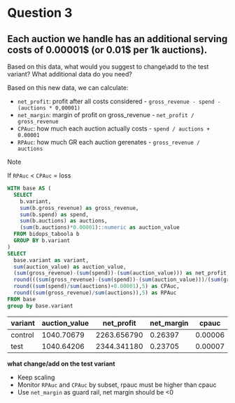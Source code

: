 # Question 3
## Each auction we handle has an additional serving costs of 0.00001$ (or 0.01$ per 1k auctions).  
Based on this data, what would you suggest to change\add to the test variant? What additional data do you need?  

Based on this new data, we can calculate:
- `net_profit`: profit after all costs considered  - `gross_revenue - spend - (auctions * 0,00001)`  
- `net_margin`: margin of profit on gross_revenue -  `net_profit / gross_revenue`  
- `CPAuc`: how much each auction actually costs - `spend / auctions + 0.00001`
- `RPAuc`: how much GR each auction gerenates - `gross_revenue / auctions`

>[!NOTE]  
> If `RPAuc` < `CPAuc` = loss   

```sql
WITH base AS (
  SELECT
    b.variant,
    sum(b.gross_revenue) as gross_revenue,
    sum(b.spend) as spend,
    sum(b.auctions) as auctions,
    (sum(b.auctions)*0.00001)::numeric as auction_value
  FROM bidops_taboola b
  GROUP BY b.variant
)
SELECT
  base.variant as variant,
  sum(auction_value) as auction_value,
  (sum(gross_revenue)-(sum(spend))-(sum(auction_value))) as net_profit,
  round(((sum(gross_revenue)-(sum(spend))-(sum(auction_value)))/(sum(gross_revenue))),5) as net_margin,
  round((sum(spend)/sum(auctions)+0.00001),5) as CPAuc,
  round((sum(gross_revenue)/sum(auctions)),5) as RPAuc
FROM base
group by base.variant
```   
 
| variant | auction_value | net_profit  | net_margin | cpauc   | rpauc   |
| ------- | ------------- | ----------- | ---------- | ------- | ------- |
| control | 1040.70679    | 2263.656790 | 0.26397    | 0.00006 | 0.00008 |
| test    | 1040.64206    | 2344.341180 | 0.23705    | 0.00007 | 0.00010 |

**what change/add on the test variant**  
- Keep scaling
- Monitor `RPAuc` and `CPAuc` by subset, rpauc must be higher than cpauc
- Use `net_margin` as guard rail, net margin should be <0
